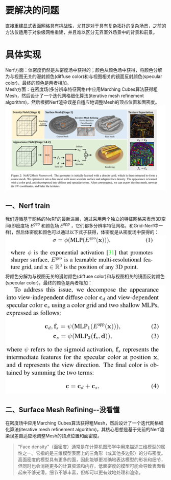 # 要解决的问题
直接重建显式表面网格具有挑战性，尤其是对于具有复杂拓扑的复杂场景，之前的方法仅适用于对象级网格重建，并且难以区分无界室外场景中的背景和前景。

# 具体实现
Nerf方面：体密度仍然是从密度场中获得的；颜色从颜色场中获得，将颜色分解为与视图无关的漫射颜色(diffuse color)和与视图相关的镜面反射颜色(specular color)，最终的颜色是两者相加。  
Mesh方面：在密度场(多分辨率特征网格)中应用Marching Cubes算法获得粗Mesh，然后设计了一个迭代网格细化算法(iterative mesh refinement algorithm)，然后根据Nerf渲染误差自适应地调整Mesh的顶点位置和面密度。  
![Framework](https://github.com/gjgjgjfff/Nerf_Learn/blob/main/img/Nerf2Mesh/Framework.png)  
## 一、Nerf train
我们遵循基于网格的NeRF的最新进展，通过采用两个独立的特征网格来表示3D空间(即密度场 ${E^{geo}}$ 和颜色场 ${E^{app}}$ ，它们都多分辨率特征网格，和Grid-Nerf中一样)，然后体密度和颜色可以通过以下式子获得，体密度是从密度场中获得的：  
![Geometry](https://github.com/gjgjgjfff/Nerf_Learn/blob/main/img/Nerf2Mesh/Geometry.png)  
将颜色分解为与视图无关的漫射颜色(diffuse color)和与视图相关的镜面反射颜色(specular color)，最终的颜色是两者相加：
![Appearance](https://github.com/gjgjgjfff/Nerf_Learn/blob/main/img/Nerf2Mesh/Appearance.png)  
## 二、Surface Mesh Refining--没看懂
在密度场中应用Marching Cubes算法获得粗Mesh，然后设计了一个迭代网格细化算法(iterative mesh refinement algorithm)，其核心思想是基于先前的Nerf渲染误差自适应地调整Mesh的顶点位置和面密度。
> "Face density"（面密度）通常是在计算机图形学中用来描述三维模型的属性之一。它指的是三维模型表面上的三角形（或其他多边形）的分布密度。高面密度的模型具有更多的面，因此能够更准确地表达模型的形状和细节，但同时也会消耗更多的计算资源和内存。低面密度的模型可能会导致表面看起来不够光滑，细节不够丰富，但却可以更有效地处理和渲染。

